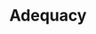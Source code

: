 ---
types: "word"

title: "Adequacy"

categories: ['']

tags: ['Adequacy']

arabic: ['الدقة في نقل المعنى']

publishers: ['خوارزميات الذكاء الاصطناعي في تحليل النص العربي']

types: "word"

slug: ""
---